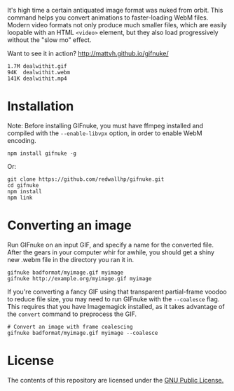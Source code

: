 It's high time a certain antiquated image format was nuked from orbit. This command helps you convert animations to faster-loading WebM files. Modern video formats not only produce much smaller files, which are easily loopable with an HTML `<video>` element, but they also load progressively without the "slow mo" effect.

Want to see it in action? http://mattvh.github.io/gifnuke/

    1.7M dealwithit.gif
    94K  dealwithit.webm
    141K dealwithit.mp4


# Installation

Note: Before installing GIFnuke, you must have ffmpeg installed and compiled with the `--enable-libvpx` option, in order to enable WebM encoding.

    npm install gifnuke -g

Or:

    git clone https://github.com/redwallhp/gifnuke.git
    cd gifnuke
    npm install
    npm link


# Converting an image

Run GIFnuke on an input GIF, and specify a name for the converted file. After the gears in your computer whir for awhile, you should get a shiny new .webm file in the directory you ran it in.

    gifnuke badformat/myimage.gif myimage
    gifnuke http://example.org/myimage.gif myimage

If you're converting a fancy GIF using that transparent partial-frame voodoo to reduce file size, you may need to run GIFnuke with the `--coalesce` flag. This requires that you have Imagemagick installed, as it takes advantage of the `convert` command to preprocess the GIF.
 
    # Convert an image with frame coalescing
    gifnuke badformat/myimage.gif myimage --coalesce


# License

The contents of this repository are licensed under the [GNU Public License.](http://www.gnu.org/licenses/gpl-3.0.html)
